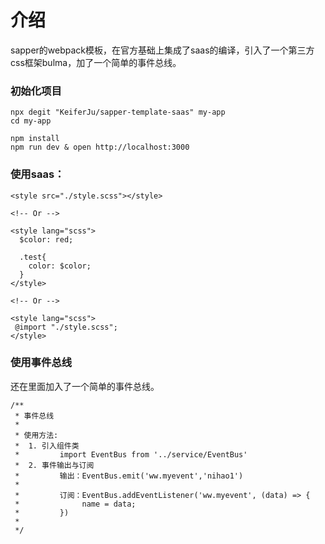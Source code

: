 # 介绍
sapper的webpack模板，在官方基础上集成了saas的编译，引入了一个第三方css框架bulma，加了一个简单的事件总线。

### 初始化项目

```
npx degit "KeiferJu/sapper-template-saas" my-app
cd my-app

npm install
npm run dev & open http://localhost:3000
```

### 使用saas：
```
<style src="./style.scss"></style>

<!-- Or -->

<style lang="scss">
  $color: red;

  .test{
    color: $color;
  }
</style>

<!-- Or -->

<style lang="scss">
 @import "./style.scss";
</style>
```

### 使用事件总线
还在里面加入了一个简单的事件总线。
```
/**
 * 事件总线
 *
 * 使用方法:
 *  1. 引入组件类
 *         import EventBus from '../service/EventBus'
 *  2. 事件输出与订阅
 *         输出：EventBus.emit('ww.myevent','nihao1')
 *
 *         订阅：EventBus.addEventListener('ww.myevent', (data) => {
 *              name = data;
 *	       })
 *
 */
 ```

 